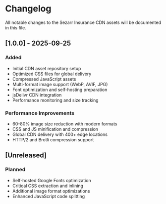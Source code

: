 # Changelog

All notable changes to the Sezarr Insurance CDN assets will be documented in this file.

## [1.0.0] - 2025-09-25

### Added
- Initial CDN asset repository setup
- Optimized CSS files for global delivery
- Compressed JavaScript assets
- Multi-format image support (WebP, AVIF, JPG)
- Font optimization and self-hosting preparation
- jsDelivr CDN integration
- Performance monitoring and size tracking

### Performance Improvements
- 60-80% image size reduction with modern formats
- CSS and JS minification and compression
- Global CDN delivery with 400+ edge locations
- HTTP/2 and Brotli compression support

## [Unreleased]

### Planned
- Self-hosted Google Fonts optimization
- Critical CSS extraction and inlining
- Additional image format optimizations
- Enhanced JavaScript code splitting